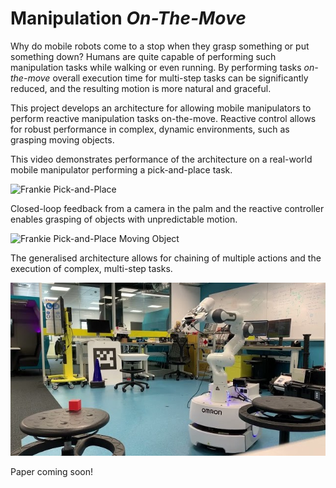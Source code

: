 # Manipulation *On-The-Move*
Why do mobile robots come to a stop when they grasp something or put something down? Humans are quite capable of performing such manipulation tasks while walking or even running. By performing tasks *on-the-move* overall execution time for multi-step tasks can be significantly reduced, and the resulting motion is more natural and graceful.

This project develops an architecture for allowing mobile manipulators to perform reactive manipulation tasks on-the-move. Reactive control allows for robust performance in complex, dynamic environments, such as grasping moving objects.

This video demonstrates performance of the architecture on a real-world mobile manipulator performing a pick-and-place task.

![Frankie Pick-and-Place](gifs/FrankiePickPlace.gif)

Closed-loop feedback from a camera in the palm and the reactive controller enables grasping of objects with unpredictable motion. 

![Frankie Pick-and-Place Moving Object](gifs/FrankiePickPlaceDynamic.gif)

The generalised architecture allows for chaining of multiple actions and the execution of complex, multi-step tasks.

[![Frankie Pick-and-Place Loop](images/FrankieLoopThumbnailCropped.jpg)](https://www.youtube.com/watch?v=5lZfAJ_AHP0 "Frankie Pick-and-Place Loop")

Paper coming soon!

